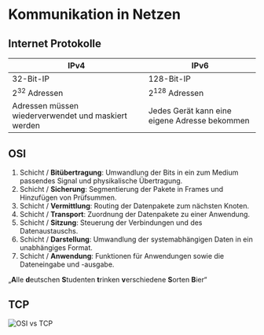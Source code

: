 # Kommunikation in Netzen

## Internet Protokolle

| IPv4                                                | IPv6                                          |
| --------------------------------------------------- | --------------------------------------------- |
| $32$-Bit-IP                                         | $128$-Bit-IP                                  |
| $2^{32}$ Adressen                                   | $2^{128}$ Adressen                            |
| Adressen müssen wiederverwendet und maskiert werden | Jedes Gerät kann eine eigene Adresse bekommen |

## OSI

1. Schicht / **Bitübertragung**: Umwandlung der Bits in ein zum Medium passendes Signal und physikalische Übertragung.
1. Schicht / **Sicherung**: Segmentierung der Pakete in Frames und Hinzufügen von Prüfsummen.
1. Schicht / **Vermittlung**: Routing der Datenpakete zum nächsten Knoten.
1. Schicht / **Transport**: Zuordnung der Datenpakete zu einer Anwendung.
1. Schicht / **Sitzung**: Steuerung der Verbindungen und des Datenaustauschs.
1. Schicht / **Darstellung**: Umwandlung der systemabhängigen Daten in ein unabhängiges Format.
1. Schicht / **Anwendung**: Funktionen für Anwendungen sowie die Dateneingabe und -ausgabe.

„**A**lle **d**eutschen **S**tudenten **t**rinken **v**erschiedene **S**orten **B**ier“

## TCP

![OSI vs TCP](OSI%20vs%20TCP.png)
